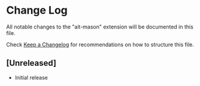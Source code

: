 # Change Log

All notable changes to the "ait-mason" extension will be documented in this file.

Check [Keep a Changelog](http://keepachangelog.com/) for recommendations on how to structure this file.

## [Unreleased]

- Initial release